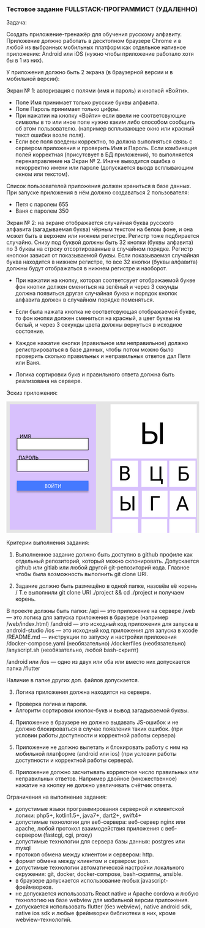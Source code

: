 ### Тестовое задание FULLSTACK-ПРОГРАММИСТ (УДАЛЕННО)

Задача:

Создать приложение-тренажёр для обучения русскому алфавиту.
Приложение должно работать в десктопном браузере Chrome и в любой из выбранных мобильных платформ как отдельное нативное приложение: Android или iOS (нужно чтобы приложение работало хотя бы в 1 из них).

У приложения должно быть 2 экрана (в браузерной версии и в мобильной версии):

Экран № 1: авторизация с полями (имя и пароль) и кнопкой «Войти».
- Поле Имя принимает только русские буквы алфавита.
- Поле Пароль принимает только цифры.
- При нажатии на кнопку «Войти» если ввели не соответсвующие символы в то или иное поле нужно каким либо способом сообщить об этом пользователю. (например всплывающее окно или красный текст ошибки возле поля).
- Если все поля введены корректно, то должна выполняться связь с сервером приложения и проверить Имя и Пароль. Если комбинация полей корректная (присутсвует в БД приложения), то выполняется перенаправление на Экран № 2. Иначе выводится ошибка о некорректно имени или пароле (допускается выодв всплывающим окном или текстом).

Список пользователей приложения должен храниться в базе данных. При запуске приложения в нём должно создаваться 2 пользователя:
- Петя с паролем 655
- Ваня с паролем 350

Экран № 2: на экране отображается случайная буква русского алфавита (загадываемая буква) чёрным текстом на белом фоне, и она может быть в верхнем или нижнем регистре. Регистр тоже подбирается случайно.
Снизу под буквой должны быть 32 кнопки (буквы алфавита) по 3 буквы на строку отсортированные в случайном порядке.
Регистр кнопоки зависит от показываемой буквы.
Если показываемая случайная буква находится в нижнем регистре, то все 32 кнопки (буквы алфавита) должны будут отображаться в нижнем регистре и наоборот.


- При нажатии на кнопку, которая соответсвует отображаемой букве фон кнопки должен смениться на зелёный и через 3 секунды должна появиться другая случайная буква и порядок кнопок алфавита должен в случайном порядке поменяться.

- Если была нажата кнопка не соответсвующая отображаемой букве, то фон кнопки должен смениться на красный, а цвет буквы на белый, и через 3 секунды цвета должны вернуться в исходное состояние.

- Каждое нажатие кнопки (правильное или неправильное) должно регистрироваться в базе данных, чтобы потом можно было проверить сколько правильных и неправильных ответов дал Петя или Ваня.

- Логика сортировки букв и правильного ответа должна быть реализована на сервере.

Эскиз приложения:

![Image](app_prototype1.png)

Критерии выполнения задания:

1. Выполненное задание должно быть доступно в github профиле как отдельный репозиторий, который можно склонировать.
   Допускается github или gitlab или любой другой git-репозиторий кода. Главное чтобы была возможность выполнить git clone URI.

2. Задание должно быть размещёно в одной папке, назовём её корень /
   Т.е выполнили git clone URI ./project && cd ./project и получаем корень.

В проекте должны быть папки:
/api — это приложение на сервере
/web — это логика для запуска приложения в браузере (например /web/index.html)
/android — это исходный код приложения для запуска в android-studio
/ios — это исходный код приложения для запуска в xcode
/README.md — инструкции по запуску и настройки приложения
/docker-compose.yaml (необязательно)
/dockerfiles (необязательно)
/anyscript.sh (необязательно, любой bash-скрипт)

/android или /ios — одно из двух или оба или вместо них допускается папка /flutter

Наличие в папке других доп. файлов допускается.

3. Логика приложения должна находится на сервере.
- Проверка логина и пароля.
- Алгоритм сортировки кнопок-букв и вывод загадываемой буквы.

4. Приложение в браузере не должно выдавать JS-ошибок и не должно блокироваться в случае появления таких ошибок. (при условии работы доступности и корректной работы сервера)

5. Приложение не должно вылетать и блокировать работу с ним на мобильной платформе (android или ios) (при условии работы доступности и корректной работы сервера).

6. Приложение должно засчитывать корректное число правильных или неправильных ответов. Например двойное (множественное) нажатие на кнопку не должно увеличивать счётчик ответа.

Ограничения на выполнение задания:
- допустимые языки программирования серверной и клиентской логики: php5+, kotlin1.5+, java7+, dart2+, swift4+
- допустимые технологии для веб-сервера: веб-сервер nginx или apache, любой протокол взаимодействия приложения с веб-сервером (fastcgi, cgi, proxy)
- допустимые технологии для сервера базы данных: postgres или mysql
- протокол обмена между клиентом и сервером: http.
- формат обмена между клиентом и сервером: json.
- допустимые технологии автоматической настройки локального окружения: git, docker, docker-compose, bash-скрипты, ansible.
- в браузере допускается использование любых javascript-фреймворков.
- не допускается использовать React native и Apache cordova и любую технологию на базе webview для мобильной версии приложения.
- допускается использовать flutter (без webview), native android sdk, native ios sdk и любые фреймворки библиотеки в них, кроме webview-технологий.